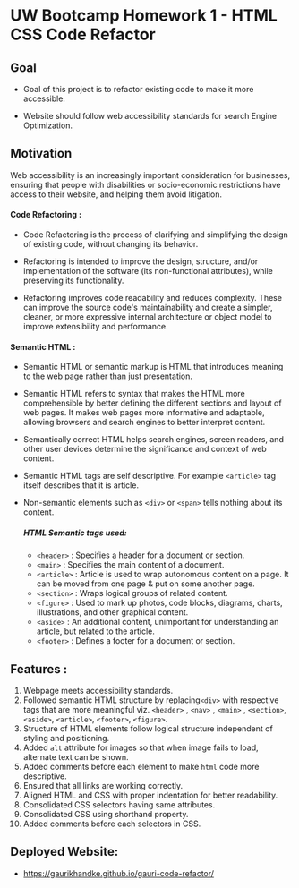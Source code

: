 
# UW Bootcamp Homework 1 - HTML CSS Code Refactor

  

## Goal

* Goal of this project is to refactor existing code to make it more accessible.

* Website should follow web accessibility standards for search Engine Optimization.

  

## Motivation

Web accessibility is an increasingly important consideration for businesses, ensuring that people with disabilities or socio-economic restrictions have access to their website, and helping them avoid litigation.

  

#### Code Refactoring :

* Code Refactoring is the process of clarifying and simplifying the design of existing code, without changing its behavior.

* Refactoring is intended to improve the design, structure, and/or implementation of the software (its non-functional attributes), while preserving its functionality.

* Refactoring improves code readability and reduces complexity. These can improve the source code's maintainability and create a simpler, cleaner, or more expressive internal architecture or object model to improve extensibility and performance.

  

#### Semantic HTML :

* Semantic HTML or semantic markup is HTML that introduces meaning to the web page rather than just presentation.

* Semantic HTML refers to syntax that makes the HTML more comprehensible by better defining the different sections and layout of web pages. It makes web pages more informative and adaptable, allowing browsers and search engines to better interpret content.

* Semantically correct HTML helps search engines, screen readers, and other user devices determine the significance and context of web content.

* Semantic HTML tags are self descriptive. For example `<article>` tag itself describes that it is article.

* Non-semantic elements such as `<div>` or `<span>` tells nothing about its content.

	##### HTML Semantic tags used:
	* `<header>` :   Specifies a header for a document or section.
	* `<main>` : Specifies the main content of a document.
	* `<article>` : Article is used to wrap autonomous content on a page. It can be moved from one page & put on some another page.
	* `<section>` : Wraps logical groups of related content.
	* `<figure>` : Used to mark up photos, code blocks, diagrams, charts, illustrations, and other graphical content.
	* `<aside>` : An additional content, unimportant for understanding an article, but related to the article.
	* `<footer>` : Defines a footer for a document or section.

  

## Features :

1. Webpage meets accessibility standards.
2. Followed semantic HTML structure by replacing`<div>` with respective tags that are more meaningful viz. `<header>` , `<nav>` , `<main>` , `<section>`, `<aside>`, `<article>`, `<footer>`, `<figure>`. 
3. Structure of HTML elements follow logical structure independent of styling and positioning.
4. Added `alt` attribute for images so that when image fails to load, alternate text can be shown.
5. Added comments before each element to make `html` code more descriptive.
6. Ensured that all links are working correctly.
7. Aligned HTML and CSS with proper indentation for better readability.
8. Consolidated CSS selectors having same attributes.
9. Consolidated CSS using shorthand property. 
10. Added comments before each selectors in CSS.

## Deployed Website: 

* https://gaurikhandke.github.io/gauri-code-refactor/